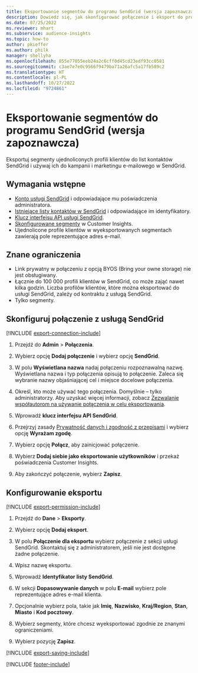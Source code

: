 ```yaml
---
title: Eksportowanie segmentów do programu SendGrid (wersja zapoznawcza)
description: Dowiedz się, jak skonfigurować połączenie i eksport do programu SendGrid.
ms.date: 07/25/2022
ms.reviewer: mhart
ms.subservice: audience-insights
ms.topic: how-to
author: pkieffer
ms.author: philk
manager: shellyha
ms.openlocfilehash: 855e77055eeb24a2c6cff0d45cd23edf93cc0581
ms.sourcegitcommit: c3ae7e7e0c9566f9479ba71a26afc5a17fb589c2
ms.translationtype: HT
ms.contentlocale: pl-PL
ms.lasthandoff: 10/27/2022
ms.locfileid: "9724861"
---
```

# <a name="export-segments-to-sendgrid-preview"></a>Eksportowanie segmentów do programu SendGrid (wersja zapoznawcza)

Eksportuj segmenty ujednoliconych profili klientów do list kontaktów SendGrid i używaj ich do kampanii i marketingu e-mailowego w SendGrid.

## <a name="prerequisites"></a>Wymagania wstępne

- [Konto usługi SendGrid](https://sendgrid.com/) i odpowiadające mu poświadczenia administratora.
- [Istniejące listy kontaktów w SendGrid](https://sendgrid.com/docs/ui/managing-contacts/create-and-manage-contacts/#manage-contacts) i odpowiadające im identyfikatory.
- [Klucz interfejsu API usługi SendGrid](https://sendgrid.com/docs/ui/account-and-settings/api-keys/).
- [Skonfigurowane segmenty](segments.md) w Customer Insights.
- Ujednolicone profile klientów w wyeksportowanych segmentach zawierają pole reprezentujące adres e-mail.

## <a name="known-limitations"></a>Znane ograniczenia

- Link prywatny w połączeniu z opcją BYOS (Bring your owne storage) nie jest obsługiwany.
- Łącznie do 100 000 profili klientów w SendGrid, co może zająć nawet kilka godzin. Liczba profilów klientów, które można eksportować do usługi SendGrid, zależy od kontraktu z usługą SendGrid.
- Tylko segmenty.

## <a name="set-up-connection-to-sendgrid"></a>Skonfiguruj połączenie z usługą SendGrid

[!INCLUDE [export-connection-include](includes/export-connection-admn.md)]

1. Przejdź do **Admin** > **Połączenia**.

1. Wybierz opcję **Dodaj połączenie** i wybierz opcję **SendGrid**.

1. W polu **Wyświetlana nazwa** nadaj połączeniu rozpoznawalną nazwę. Wyświetlana nazwa i typ połączenia opisują to połączenie. Zaleca się wybranie nazwy objaśniającej cel i miejsce docelowe połączenia.

1. Określ, kto może używać tego połączenia. Domyślnie – tylko administratorzy. Aby uzyskać więcej informacji, zobacz [Zezwalanie współautorom na używanie połączenia w celu eksportowania](connections.md#allow-contributors-to-use-a-connection-for-exports).

1. Wprowadź **klucz interfejsu API SendGrid**.

1. Przejrzyj zasady [Prywatność danych i zgodność z przepisami](connections.md#data-privacy-and-compliance) i wybierz opcję **Wyrażam zgodę**.

1. Wybierz opcję **Połącz**, aby zainicjować połączenie.

1. Wybierz **Dodaj siebie jako eksportowanie użytkowników** i przekaż poświadczenia Customer Insights.

1. Aby zakończyć połączenie, wybierz **Zapisz**.

## <a name="configure-an-export"></a>Konfigurowanie eksportu

[!INCLUDE [export-permission-include](includes/export-permission.md)]

1. Przejdź do **Dane** > **Eksporty**.

1. Wybierz opcję **Dodaj eksport**.

1. W polu **Połączenie dla eksportu** wybierz połączenie z sekcji usługi SendGrid. Skontaktuj się z administratorem, jeśli nie jest dostępne żadne połączenie.

1. Wpisz nazwę eksportu.

1. Wprowadź **Identyfikator listy SendGrid**.

1. W sekcji **Dopasowywanie danych** w polu **E-mail** wybierz pole reprezentujące adres e-mail klienta.

1. Opcjonalnie wybierz pola, takie jak **Imię**, **Nazwisko**, **Kraj/Region**, **Stan**, **Miasto** i **Kod pocztowy**.

1. Wybierz segmenty, które chcesz wyeksportować zgodnie ze znanymi ograniczeniami.

1. Wybierz pozycję **Zapisz**.

[!INCLUDE [export-saving-include](includes/export-saving.md)]

[!INCLUDE [footer-include](includes/footer-banner.md)]
